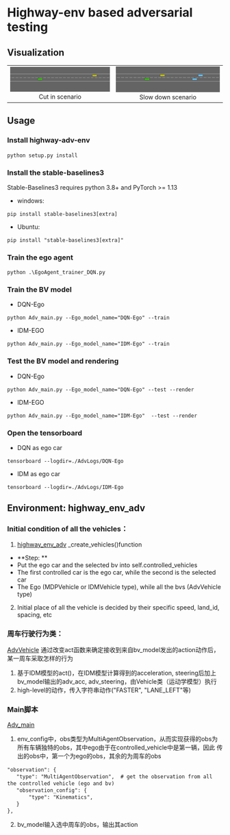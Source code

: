 # Highway-env based adversarial testing
## Visualization
<table>
    <tr>
        <td ><center><img src="image/cut-in.gif">Cut in scenario </center></td>
        <td ><center><img src="image/slow-down.gif">Slow down scenario</center></td>
    </tr>
</table>

## Usage
### Install highway-adv-env
```
python setup.py install
```
### Install the stable-baselines3  
Stable-Baselines3 requires python 3.8+ and PyTorch >= 1.13
* windows:
```
pip install stable-baselines3[extra]
```
* Ubuntu:
```
pip install "stable-baselines3[extra]"
```
### Train the ego agent
```
python .\EgoAgent_trainer_DQN.py
```
### Train the BV model
* DQN-Ego
```
python Adv_main.py --Ego_model_name="DQN-Ego" --train
```
* IDM-EGO
```
python Adv_main.py --Ego_model_name="IDM-Ego" --train
```
### Test the BV model and rendering
* DQN-Ego
```
python Adv_main.py --Ego_model_name="DQN-Ego" --test --render
```
* IDM-EGO
```
python Adv_main.py --Ego_model_name="IDM-Ego"  --test --render
```
### Open the tensorboard
* DQN as ego car
```
tensorboard --logdir=./AdvLogs/DQN-Ego
```
* IDM as ego car
```
tensorboard --logdir=./AdvLogs/IDM-Ego
```
## Environment: highway_env_adv
### Initial condition of all the vehicles：
1. [highway_env_adv](highway_env/envs/highway_env_adv.py) _create_vehicles()function   
* **Step: **
* Put the ego car and the selected bv into self.controlled_vehicles
* The first controlled car is the ego car, while the second is the selected car
* The Ego (MDPVehicle or IDMVehicle type), while all the bvs (AdvVehicle type)
2. Initial place of all the vehicle is decided by their specific speed, land_id, spacing, etc

### 周车行驶行为类：
[AdvVehicle](highway_env/vehicle/behavior.py)
通过改变act函数来确定接收到来自bv_model发出的action动作后，某一周车采取怎样的行为
1. 基于IDM模型的act()，在IDM模型计算得到的acceleration, steering后加上bv_model输出的adv_acc, adv_steering，由Vehicle类（运动学模型）执行
2. high-level的动作，传入字符串动作("FASTER", "LANE_LEFT"等)

### Main脚本
[Adv_main](Adv_main.py)
1. env_config中，obs类型为MultiAgentObservation，从而实现获得的obs为所有车辆独特的obs，其中ego由于在controlled_vehicle中是第一辆，因此
传出的obs中，第一个为ego的obs，其余的为周车的obs
```
"observation": {
   "type": "MultiAgentObservation",  # get the observation from all the controlled vehicle (ego and bv)
   "observation_config": {
       "type": "Kinematics",
   }
},
```
2. bv_model输入选中周车的obs，输出其action